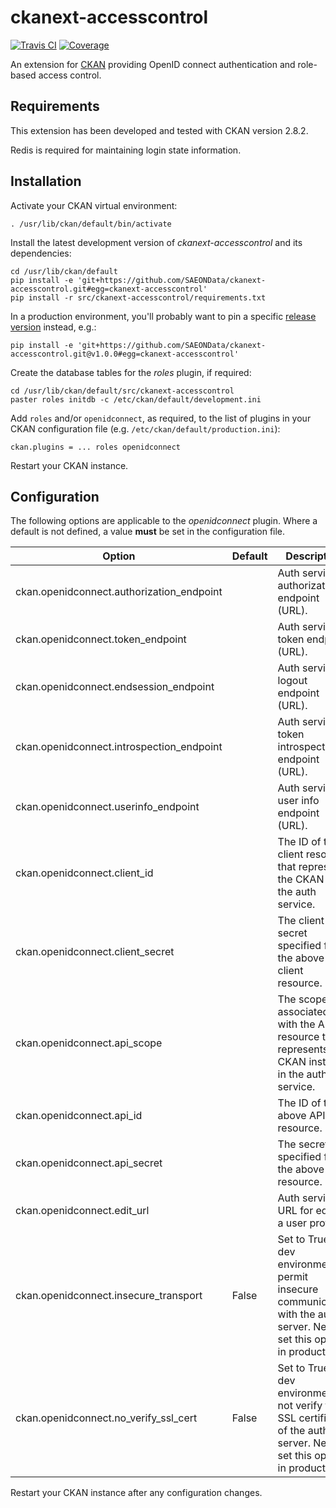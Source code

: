 # ckanext-accesscontrol

[![Travis CI](https://travis-ci.org/SAEONData/ckanext-accesscontrol.svg?branch=master)](https://travis-ci.org/SAEONData/ckanext-accesscontrol)
[![Coverage](https://coveralls.io/repos/SAEONData/ckanext-accesscontrol/badge.svg)](https://coveralls.io/r/SAEONData/ckanext-accesscontrol)

An extension for [CKAN](https://ckan.org) providing OpenID connect authentication
and role-based access control.

## Requirements

This extension has been developed and tested with CKAN version 2.8.2.

Redis is required for maintaining login state information.

## Installation

Activate your CKAN virtual environment:

    . /usr/lib/ckan/default/bin/activate

Install the latest development version of _ckanext-accesscontrol_ and its dependencies:

    cd /usr/lib/ckan/default
    pip install -e 'git+https://github.com/SAEONData/ckanext-accesscontrol.git#egg=ckanext-accesscontrol'
    pip install -r src/ckanext-accesscontrol/requirements.txt

In a production environment, you'll probably want to pin a specific
[release version](https://github.com/SAEONData/ckanext-accesscontrol/releases) instead, e.g.:

    pip install -e 'git+https://github.com/SAEONData/ckanext-accesscontrol.git@v1.0.0#egg=ckanext-accesscontrol'

Create the database tables for the _roles_ plugin, if required:

    cd /usr/lib/ckan/default/src/ckanext-accesscontrol
    paster roles initdb -c /etc/ckan/default/development.ini

Add `roles` and/or `openidconnect`, as required, to the list of plugins in your CKAN configuration file
(e.g. `/etc/ckan/default/production.ini`):

    ckan.plugins = ... roles openidconnect

Restart your CKAN instance.

## Configuration

The following options are applicable to the _openidconnect_ plugin.
Where a default is not defined, a value **must** be set in the configuration file.

| Option | Default | Description |
| ------ | ------- | ----------- |
| ckan.openidconnect.authorization_endpoint | | Auth service authorization endpoint (URL).
| ckan.openidconnect.token_endpoint         | | Auth service token endpoint (URL).
| ckan.openidconnect.endsession_endpoint    | | Auth service logout endpoint (URL).
| ckan.openidconnect.introspection_endpoint | | Auth service token introspection endpoint (URL).
| ckan.openidconnect.userinfo_endpoint      | | Auth service user info endpoint (URL).
| ckan.openidconnect.client_id              | | The ID of the client resource that represents the CKAN UI in the auth service.
| ckan.openidconnect.client_secret          | | The client secret specified for the above client resource.
| ckan.openidconnect.api_scope              | | The scope associated with the API resource that represents the CKAN instance in the auth service.
| ckan.openidconnect.api_id                 | | The ID of the above API resource.
| ckan.openidconnect.api_secret             | | The secret specified for the above API resource.
| ckan.openidconnect.edit_url               | | Auth service URL for editing a user profile.
| ckan.openidconnect.insecure_transport     | False | Set to True in a dev environment to permit insecure communication with the auth server. Never set this option in production!
| ckan.openidconnect.no_verify_ssl_cert     | False | Set to True in a dev environment to not verify the SSL certificate of the auth server. Never set this option in production!

Restart your CKAN instance after any configuration changes.
